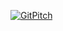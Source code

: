 [![GitPitch](https://gitpitch.com/assets/badge.svg)](https://gitpitch.com/madchap/pres/meetup_devsecops_062017?grs=github&t=moon)
